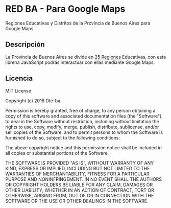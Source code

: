 # RED BA - Para Google Maps

Regiones Educativas y Distritos de la Provincia de Buenos Aires para Google Maps

## Descripción

La Provincia de Buenos Aires se divide en [25 Regiones](https://github.com/Dte-ba/redba-maps/blob/master/REGIONES.md) Educativas, con esta librería JavaScript podrás interactuar con ellas mediante Google Maps.

## Licencia

MIT License

Copyright (c) 2016 Dte-ba

Permission is hereby granted, free of charge, to any person obtaining a copy
of this software and associated documentation files (the "Software"), to deal
in the Software without restriction, including without limitation the rights
to use, copy, modify, merge, publish, distribute, sublicense, and/or sell
copies of the Software, and to permit persons to whom the Software is
furnished to do so, subject to the following conditions:

The above copyright notice and this permission notice shall be included in all
copies or substantial portions of the Software.

THE SOFTWARE IS PROVIDED "AS IS", WITHOUT WARRANTY OF ANY KIND, EXPRESS OR
IMPLIED, INCLUDING BUT NOT LIMITED TO THE WARRANTIES OF MERCHANTABILITY,
FITNESS FOR A PARTICULAR PURPOSE AND NONINFRINGEMENT. IN NO EVENT SHALL THE
AUTHORS OR COPYRIGHT HOLDERS BE LIABLE FOR ANY CLAIM, DAMAGES OR OTHER
LIABILITY, WHETHER IN AN ACTION OF CONTRACT, TORT OR OTHERWISE, ARISING FROM,
OUT OF OR IN CONNECTION WITH THE SOFTWARE OR THE USE OR OTHER DEALINGS IN THE
SOFTWARE.
